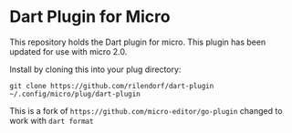 # Dart Plugin for Micro

This repository holds the Dart plugin for micro. This plugin
has been updated for use with micro 2.0.

Install by cloning this into your plug directory:

```
git clone https://github.com/rilendorf/dart-plugin ~/.config/micro/plug/dart-plugin
```

This is a fork of `https://github.com/micro-editor/go-plugin` changed to work with `dart format`
